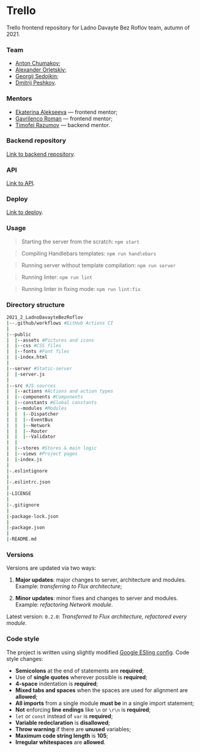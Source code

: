 # Trello

Trello frontend repository for Ladno Davayte Bez Roflov team, autumn of 2021.

### Team

* [Anton Chumakov](https://github.com/TonyBlock);
* [Alexander Orletskiy](https://github.com/Trollbump);
* [Georgij Sedojkin](https://github.com/GeorgiyX);
* [Dmitrij Peshkov](https://github.com/DPeshkoff).

### Mentors

* [Ekaterina Alekseeva](https://github.com/yletamitlu) — frontend mentor;
* [Gavrilenco Roman](https://github.com/gavroman) — frontend mentor;
* [Timofej Razumov](https://github.com/TimRazumov) — backend mentor.

### Backend repository
[Link to backend repository](https://github.com/go-park-mail-ru/2021_2_LadnoDavayteBezRoflov).

### API
[Link to API](https://app.swaggerhub.com/apis/DPeshkoff/LadnoDavayteBezRoflov).

### Deploy
[Link to deploy](http://95.163.213.142).

### Usage

> Starting the server from the scratch: `npm start`

> Compiling Handlebars templates: `npm run handlebars`

> Running server without template compilation: `npm run server`

> Running linter: `npm run lint`

> Running linter in fixing mode: `npm run lint:fix`

### Directory structure

```bash
2021_2_LadnoDavayteBezRoflov
|--.github/workflows #GitHub Actions CI
|
|--public
|  |--assets #Pictures and icons
|  |--css #CSS files
|  |--fonts #Font files
|  |-index.html
|
|--server #Static-server
|  |-server.js
|
|--src #JS sources
|  |--actions #Actions and action types
|  |--components #Components
|  |--constants #Global constants
|  |--modules #Modules
|  |  |--Dispatcher
|  |  |--EventBus 
|  |  |--Network
|  |  |--Router
|  |  |--Validator
|  |
|  |--stores #Stores & main logic
|  |--views #Project pages
|  |-index.js
|
|-.eslintignore
|
|-.eslintrc.json
|
|-LICENSE
|
|-.gitignore
|
|-package-lock.json
|
|-package.json
|
|-README.md
```

### Versions

Versions are updated via two ways:

1. **Major updates**: major changes to server, architecture and modules. Example: *transferring to Flux architecture*;

2. **Minor updates**: minor fixes and changes to server and modules. Example: *refactoring Network module*.

Latest version: `0.2.0`: *Transferred to Flux architecture, refactored every module*.

### Code style
The project is written using slightly modified [Google ESling config](https://github.com/google/eslint-config-google). Code style changes:
  
* **Semicolons** at the end of statements are **required**;
* Use of **single quotes** wherever possible is **required**;
* **4-space** indentation is **required**;
* **Mixed tabs and spaces** when the spaces are used for alignment are **allowed**;
* **All imports** from a single module **must be** in a single import statement;
* **Not** enforcing **line endings** like `\n` or `\r\n` is **required**;
* `let` or `const` instead of `var` is **required**;
* **Variable redeclaration** is **disallowed**;
* **Throw warning** if there are **unused** variables;
* **Maximum code string length** is **105**;
* **Irregular whitespaces** are **allowed**.
